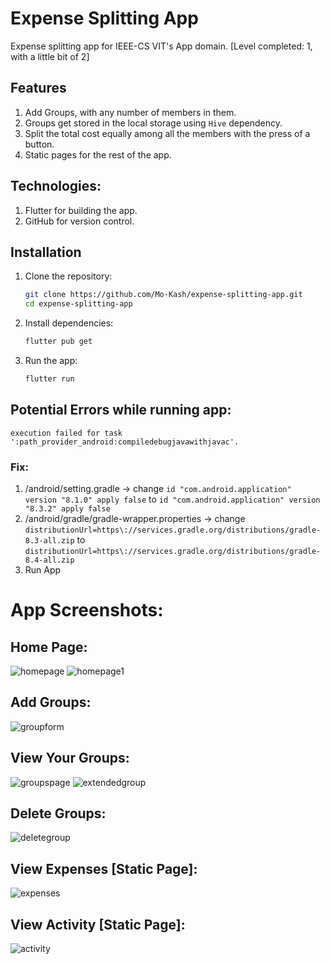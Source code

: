 # Expense Splitting App
Expense splitting app for IEEE-CS VIT's App domain.
[Level completed: 1, with a little bit of 2]

## Features
1. Add Groups, with any number of members in them.
2. Groups get stored in the local storage using `Hive` dependency.
3. Split the total cost equally among all the members with the press of a button.
4. Static pages for the rest of the app.

## Technologies:
1. Flutter for building the app.
2. GitHub for version control.

## Installation
1. Clone the repository:
   ```sh
   git clone https://github.com/Mo-Kash/expense-splitting-app.git
   cd expense-splitting-app
   ```
2. Install dependencies:
   ```sh
   flutter pub get
   ```
3. Run the app:
   ```sh
   flutter run
   ```

## Potential Errors while running app:
   ```
   execution failed for task ':path_provider_android:compiledebugjavawithjavac'.
   ```
### Fix:
1. /android/setting.gradle -> change `id "com.android.application" version "8.1.0" apply false` to `id "com.android.application" version "8.3.2" apply false`
2. /android/gradle/gradle-wrapper.properties -> change `distributionUrl=https\://services.gradle.org/distributions/gradle-8.3-all.zip` to `distributionUrl=https\://services.gradle.org/distributions/gradle-8.4-all.zip`
3. Run App

# App Screenshots:

## Home Page:

![homepage](https://github.com/user-attachments/assets/a8250b57-6956-43a9-962d-c9b7e1f15baf)
![homepage1](https://github.com/user-attachments/assets/046b4f01-48cb-4575-a00e-e0c51d032cac)


## Add Groups:

![groupform](https://github.com/user-attachments/assets/44a41c40-5b10-4a30-9755-c978c7c547c8)


## View Your Groups:

![groupspage](https://github.com/user-attachments/assets/a9ab578a-f355-448a-a545-a6fab6f8713a)
![extendedgroup](https://github.com/user-attachments/assets/d5ede835-4b04-41d2-8632-758b06636771)


## Delete Groups:

![deletegroup](https://github.com/user-attachments/assets/d82611d8-edad-4117-b7b3-9d914f6106bd)


## View Expenses [Static Page]:

![expenses](https://github.com/user-attachments/assets/d73dd395-2869-443b-a35a-6a9141e9d38c)


## View Activity [Static Page]:

![activity](https://github.com/user-attachments/assets/14c45bb8-2e1d-45db-98b5-3b5453ea13cb)
